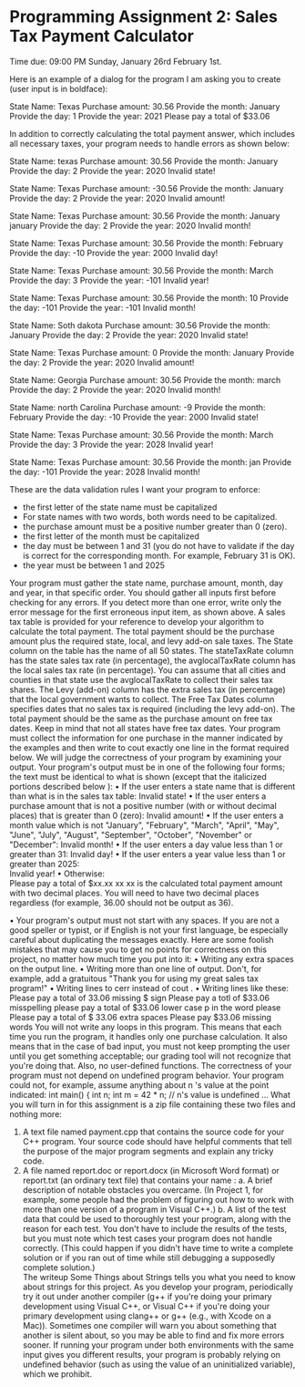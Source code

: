 # Programming Assignment 2: Sales Tax Payment Calculator 
Time due: 09:00 PM Sunday, January 26rd February 1st. 

Here is an example of a dialog for the program I am asking you to create (user input is 
in boldface): 

State Name: Texas 
Purchase amount: 30.56 
Provide the month: January 
Provide the day: 1 
Provide the year: 2021 
Please pay a total of $33.06 
  
In addition to correctly calculating the total payment answer, which includes all necessary 
taxes, your program needs to handle errors as shown below: 

State Name: texas 
Purchase amount: 30.56 
Provide the month: January 
Provide the day: 2 
Provide the year: 2020 
Invalid state! 
 
State Name: Texas 
Purchase amount: -30.56 
Provide the month: January 
Provide the day: 2 
Provide the year: 2020 
Invalid amount! 
 
State Name: Texas 
Purchase amount: 30.56 
Provide the month: January january 
Provide the day: 2 
Provide the year: 2020 
Invalid month! 
 
State Name: Texas 
Purchase amount: 30.56 
Provide the month: February 
Provide the day: -10 
Provide the year: 2000 
Invalid day! 
 
State Name: Texas 
Purchase amount: 30.56 
Provide the month: March 
Provide the day: 3 
Provide the year: -101 
Invalid year! 

State Name: Texas 
Purchase amount: 30.56 
Provide the month: 10 
Provide the day: -101 
Provide the year: -101 
Invalid month! 
 
State Name: Soth dakota 
Purchase amount: 30.56 
Provide the month: January 
Provide the day: 2 
Provide the year: 2020 
Invalid state! 
 
State Name: Texas 
Purchase amount: 0 
Provide the month: January 
Provide the day: 2 
Provide the year: 2020 
Invalid amount! 
 
State Name: Georgia 
Purchase amount: 30.56 
Provide the month: march 
Provide the day: 2 
Provide the year: 2020 
Invalid month! 
 
State Name: north Carolina 
Purchase amount: -9 
Provide the month: February 
Provide the day: -10 
Provide the year: 2000 
Invalid state! 
 
State Name: Texas 
Purchase amount: 30.56 
Provide the month: March 
Provide the day: 3 
Provide the year: 2028 
Invalid year! 
 
State Name: Texas 
Purchase amount: 30.56 
Provide the month: jan 
Provide the day: -101 
Provide the year: 2028 
Invalid month! 
 
 
These are the data validation rules I want your program to enforce: 
- the first letter of the state name must be capitalized 
- For state names with two words, both words need to be capitalized.  
- the purchase amount must be a positive number greater than 0 (zero).  
- the first letter of the month must be capitalized 
- the day must be between 1 and 31 (you do not have to validate if the day is correct for the 
corresponding month. For example, February 31 is OK). 
- the year must be between 1 and 2025 
 
Your program must gather the state name, purchase amount, month, day and year, in that 
specific order. You should gather all inputs first before checking for any errors. If 
you detect more than one error, write only the error message for the first erroneous input 
item, as shown above. 
A sales tax table is provided for your reference to develop your algorithm to calculate the 
total payment. The total payment should be the purchase amount plus the required state, 
local, and levy add-on sale taxes. The State column on the table has the name of all 50 
states. The stateTaxRate column has the state sales tax rate (in percentage), the 
avglocalTaxRate column has the local sales tax rate (in percentage). You can assume that all 
cities and counties in that state use the avglocalTaxRate to collect their sales tax shares. The 
Levy (add-on) column has the extra sales tax (in percentage) that the local government 
wants to collect. The Free Tax Dates column specifies dates that no sales tax is required 
(including the levy add-on). The total payment should be the same as the purchase amount 
on free tax dates. Keep in mind that not all states have free tax dates. 
Your program must collect the information for one purchase in the manner indicated by the 
examples and then write to cout exactly one line in the format required below. We will judge 
the correctness of your program by examining your output. Your program's output must be 
in one of the following four forms; the text must be identical to what is shown (except that 
the italicized portions described below ): 
• If the user enters a state name that is different than what is in the sales tax table: 
   Invalid state! 
• If the user enters a purchase amount that is not a positive number (with or without 
decimal places) that is greater than 0 (zero): 
   Invalid amount! 
• If the user enters a month value which is not "January", "February", "March", 
"April", "May", "June", "July", "August", "September", "October", "November" or 
"December": 
   Invalid month! 
• If the user enters a day value less than 1 or greater than 31: 
       Invalid day! 
• If the user enters a year value less than 1 or greater than 2025:    
   Invalid year! 
• Otherwise:  
   Please pay a total of $xx.xx 
 xx xx is the calculated total payment amount with two decimal places. You will need 
to have two decimal places regardless (for example, 36.00 should not be output as 
36). 
 
• Your program's output must not start with any spaces. If you are not a good speller 
or typist, or if English is not your first language, be especially careful about 
duplicating the messages exactly. Here are some foolish mistakes that may cause 
you to get no points for correctness on this project, no matter how much time you 
put into it: 
• Writing any extra spaces on the output line. 
• Writing more than one line of output. Don't, for example, add a gratuitous "Thank 
you for using my great sales tax program!" 
• Writing lines to cerr instead of cout . 
• Writing lines like these: 
Please pay a total of 33.06                missing $ sign 
Please pay a totl of $33.06                misspelling 
please pay a total of $33.06   lower case p in the word please  
Please pay a total of $ 33.06             extra spaces 
Please pay $33.06                  missing words 
You will not write any loops in this program. This means that each time you run the 
program, it handles only one purchase calculation. It also means that in the case of bad 
input, you must not keep prompting the user until you get something acceptable; our 
grading tool will not recognize that you're doing that. Also, no user-defined functions. 
The correctness of your program must not depend on undefined program behavior. Your 
program could not, for example, assume anything about n 's value at the point indicated: 
int main() 
{ 
int n; 
int m = 42 * n;  // n's value is undefined 
... 
What you will turn in for this assignment is a zip file containing these two files and nothing 
more: 
1. A text file named payment.cpp that contains the source code for your C++ 
program. Your source code should have helpful comments that tell the purpose of the 
major program segments and explain any tricky code. 
2. A file named report.doc or report.docx (in Microsoft Word format) 
or report.txt (an ordinary text file) that contains your name : 
a. A brief description of notable obstacles you overcame. (In Project 1, for 
example, some people had the problem of figuring out how to work with more 
than one version of a program in Visual C++.) 
b. A list of the test data that could be used to thoroughly test your program, 
along with the reason for each test. You don't have to include the results of the 
tests, but you must note which test cases your program does not handle 
correctly. (This could happen if you didn't have time to write a complete 
solution or if you ran out of time while still debugging a supposedly complete 
solution.)  
The writeup Some Things about Strings tells you what you need to know about strings for 
this project. 
As you develop your program, periodically try it out under another compiler (g++ if you're 
doing your primary development using Visual C++, or Visual C++ if you're doing your 
primary development using clang++ or g++ (e.g., with Xcode on a Mac)). Sometimes one 
compiler will warn you about something that another is silent about, so you may be able to 
find and fix more errors sooner. If running your program under both environments with the 
same input gives you different results, your program is probably relying on undefined 
behavior (such as using the value of an uninitialized variable), which we prohibit. 
